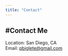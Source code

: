 ```yaml
---
title: "Contact"
---
```


#Contact Me
---
Location: San Diego, CA <br/>
Email: [pbiglete@gmail.com](pbiglete@gmail.com)<br/>

